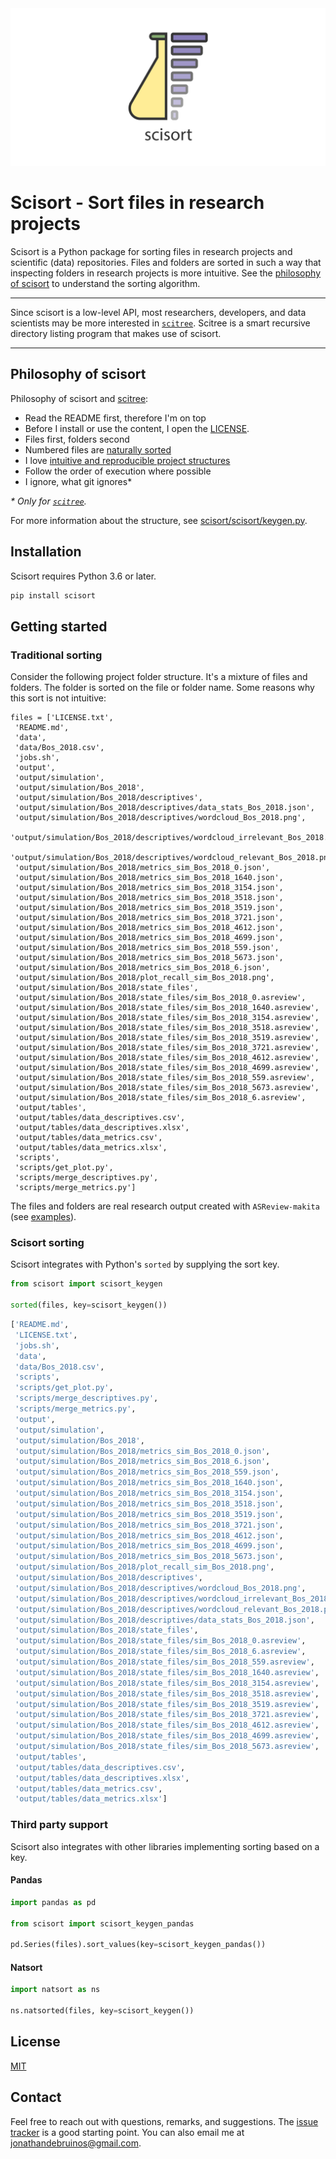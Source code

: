 <picture>
  <source media="(prefers-color-scheme: dark)" srcset="https://github.com/J535D165/scisort/raw/main/scisort_repocard_dark.svg">
  <source media="(prefers-color-scheme: light)" srcset="https://github.com/J535D165/scisort/raw/main/scisort_repocard.svg">
  <img alt="Scisort - Sort files in science projects." src="https://github.com/J535D165/scisort/raw/main/scisort_repocard.svg">
</picture>

# Scisort - Sort files in research projects

Scisort is a Python package for sorting files in research projects and
scientific (data) repositories. Files and folders are sorted in such a way
that inspecting folders in research projects is more intuitive. See the
[philosophy of scisort](#philosophy-of-scisort) to understand the sorting algorithm.

--- 

Since scisort is a low-level API, most researchers, developers, and data
scientists may be more interested in [`scitree`](https://github.com/J535D165/scitree).
Scitree is a smart recursive directory listing program that makes use of scisort.

---

## Philosophy of scisort

Philosophy of scisort and [scitree](https://github.com/J535D165/scitree):

- Read the README first, therefore I'm on top
- Before I install or use the content, I open the [LICENSE](https://choosealicense.com/).
- Files first, folders second
- Numbered files are [naturally sorted](https://en.wikipedia.org/wiki/Natural_sort_order)
- I love [intuitive and reproducible project structures](https://doi.org/10.1371/journal.pcbi.1005510)
- Follow the order of execution where possible
- I ignore, what git ignores\*

*\* Only for [`scitree`](https://github.com/J535D165/scitree).*

For more information about the structure, see [scisort/scisort/keygen.py](https://github.com/J535D165/scisort/blob/main/scisort/keygen.py). 

## Installation

Scisort requires Python 3.6 or later.

```sh
pip install scisort
```

## Getting started

### Traditional sorting

Consider the following project folder structure. It's a mixture of files and
folders. The folder is sorted on the file or folder name. Some reasons why
this sort is not intuitive:


```
files = ['LICENSE.txt',
 'README.md',
 'data',
 'data/Bos_2018.csv',
 'jobs.sh',
 'output',
 'output/simulation',
 'output/simulation/Bos_2018',
 'output/simulation/Bos_2018/descriptives',
 'output/simulation/Bos_2018/descriptives/data_stats_Bos_2018.json',
 'output/simulation/Bos_2018/descriptives/wordcloud_Bos_2018.png',
 'output/simulation/Bos_2018/descriptives/wordcloud_irrelevant_Bos_2018.png',
 'output/simulation/Bos_2018/descriptives/wordcloud_relevant_Bos_2018.png',
 'output/simulation/Bos_2018/metrics_sim_Bos_2018_0.json',
 'output/simulation/Bos_2018/metrics_sim_Bos_2018_1640.json',
 'output/simulation/Bos_2018/metrics_sim_Bos_2018_3154.json',
 'output/simulation/Bos_2018/metrics_sim_Bos_2018_3518.json',
 'output/simulation/Bos_2018/metrics_sim_Bos_2018_3519.json',
 'output/simulation/Bos_2018/metrics_sim_Bos_2018_3721.json',
 'output/simulation/Bos_2018/metrics_sim_Bos_2018_4612.json',
 'output/simulation/Bos_2018/metrics_sim_Bos_2018_4699.json',
 'output/simulation/Bos_2018/metrics_sim_Bos_2018_559.json',
 'output/simulation/Bos_2018/metrics_sim_Bos_2018_5673.json',
 'output/simulation/Bos_2018/metrics_sim_Bos_2018_6.json',
 'output/simulation/Bos_2018/plot_recall_sim_Bos_2018.png',
 'output/simulation/Bos_2018/state_files',
 'output/simulation/Bos_2018/state_files/sim_Bos_2018_0.asreview',
 'output/simulation/Bos_2018/state_files/sim_Bos_2018_1640.asreview',
 'output/simulation/Bos_2018/state_files/sim_Bos_2018_3154.asreview',
 'output/simulation/Bos_2018/state_files/sim_Bos_2018_3518.asreview',
 'output/simulation/Bos_2018/state_files/sim_Bos_2018_3519.asreview',
 'output/simulation/Bos_2018/state_files/sim_Bos_2018_3721.asreview',
 'output/simulation/Bos_2018/state_files/sim_Bos_2018_4612.asreview',
 'output/simulation/Bos_2018/state_files/sim_Bos_2018_4699.asreview',
 'output/simulation/Bos_2018/state_files/sim_Bos_2018_559.asreview',
 'output/simulation/Bos_2018/state_files/sim_Bos_2018_5673.asreview',
 'output/simulation/Bos_2018/state_files/sim_Bos_2018_6.asreview',
 'output/tables',
 'output/tables/data_descriptives.csv',
 'output/tables/data_descriptives.xlsx',
 'output/tables/data_metrics.csv',
 'output/tables/data_metrics.xlsx',
 'scripts',
 'scripts/get_plot.py',
 'scripts/merge_descriptives.py',
 'scripts/merge_metrics.py']
```

The files and folders are real research output created with `ASReview-makita`
(see [examples](examples)).

### Scisort sorting

Scisort integrates with Python's `sorted` by supplying the sort key.

```python
from scisort import scisort_keygen

sorted(files, key=scisort_keygen())
```

```python
['README.md',
 'LICENSE.txt',
 'jobs.sh',
 'data',
 'data/Bos_2018.csv',
 'scripts',
 'scripts/get_plot.py',
 'scripts/merge_descriptives.py',
 'scripts/merge_metrics.py',
 'output',
 'output/simulation',
 'output/simulation/Bos_2018',
 'output/simulation/Bos_2018/metrics_sim_Bos_2018_0.json',
 'output/simulation/Bos_2018/metrics_sim_Bos_2018_6.json',
 'output/simulation/Bos_2018/metrics_sim_Bos_2018_559.json',
 'output/simulation/Bos_2018/metrics_sim_Bos_2018_1640.json',
 'output/simulation/Bos_2018/metrics_sim_Bos_2018_3154.json',
 'output/simulation/Bos_2018/metrics_sim_Bos_2018_3518.json',
 'output/simulation/Bos_2018/metrics_sim_Bos_2018_3519.json',
 'output/simulation/Bos_2018/metrics_sim_Bos_2018_3721.json',
 'output/simulation/Bos_2018/metrics_sim_Bos_2018_4612.json',
 'output/simulation/Bos_2018/metrics_sim_Bos_2018_4699.json',
 'output/simulation/Bos_2018/metrics_sim_Bos_2018_5673.json',
 'output/simulation/Bos_2018/plot_recall_sim_Bos_2018.png',
 'output/simulation/Bos_2018/descriptives',
 'output/simulation/Bos_2018/descriptives/wordcloud_Bos_2018.png',
 'output/simulation/Bos_2018/descriptives/wordcloud_irrelevant_Bos_2018.png',
 'output/simulation/Bos_2018/descriptives/wordcloud_relevant_Bos_2018.png',
 'output/simulation/Bos_2018/descriptives/data_stats_Bos_2018.json',
 'output/simulation/Bos_2018/state_files',
 'output/simulation/Bos_2018/state_files/sim_Bos_2018_0.asreview',
 'output/simulation/Bos_2018/state_files/sim_Bos_2018_6.asreview',
 'output/simulation/Bos_2018/state_files/sim_Bos_2018_559.asreview',
 'output/simulation/Bos_2018/state_files/sim_Bos_2018_1640.asreview',
 'output/simulation/Bos_2018/state_files/sim_Bos_2018_3154.asreview',
 'output/simulation/Bos_2018/state_files/sim_Bos_2018_3518.asreview',
 'output/simulation/Bos_2018/state_files/sim_Bos_2018_3519.asreview',
 'output/simulation/Bos_2018/state_files/sim_Bos_2018_3721.asreview',
 'output/simulation/Bos_2018/state_files/sim_Bos_2018_4612.asreview',
 'output/simulation/Bos_2018/state_files/sim_Bos_2018_4699.asreview',
 'output/simulation/Bos_2018/state_files/sim_Bos_2018_5673.asreview',
 'output/tables',
 'output/tables/data_descriptives.csv',
 'output/tables/data_descriptives.xlsx',
 'output/tables/data_metrics.csv',
 'output/tables/data_metrics.xlsx']
```

### Third party support

Scisort also integrates with other libraries implementing sorting based on a
key.

#### Pandas

```python
import pandas as pd

from scisort import scisort_keygen_pandas

pd.Series(files).sort_values(key=scisort_keygen_pandas())
```

#### Natsort

```python
import natsort as ns

ns.natsorted(files, key=scisort_keygen())
```

## License

[MIT](/LICENSE)

## Contact

Feel free to reach out with questions, remarks, and suggestions. The
[issue tracker](/issues) is a good starting point. You can also email me at
[jonathandebruinos@gmail.com](mailto:jonathandebruinos@gmail.com).
